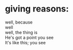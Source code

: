 # giving reasons:      
well, because       
well     
well, the thing is      
He's got a point you see     
It's like this; you see     
